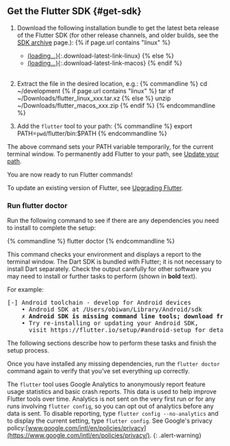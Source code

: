 ## Get the Flutter SDK {#get-sdk}

1. Download the following installation bundle to get the latest beta release of the
Flutter SDK (for other release channels, and older builds, see the [SDK
archive](/sdk-archive/) page.):
{% if page.url contains "linux" %}
    * [(loading...)](#){:.download-latest-link-linux}
{% else %}
    * [(loading...)](#){:.download-latest-link-macos}
{% endif %}<br><br>
1. Extract the file in the desired location, e.g.:
    {% commandline %}
    cd ~/development
{% if page.url contains "linux" %}
    tar xf ~/Downloads/<span class="download-latest-link-filename-linux">flutter_linux_xxx.tar.xz</span>
{% else %}
    unzip ~/Downloads/<span class="download-latest-link-filename-macos">flutter_macos_xxx.zip</span>
{% endif %}
    {% endcommandline %}

1. Add the `flutter` tool to your path:
    {% commandline %}
    export PATH=`pwd`/flutter/bin:$PATH
    {% endcommandline %}

The above command sets your PATH variable temporarily, for the current terminal window. To
permanently add Flutter to your path, see [Update your path](#update-your-path).

You are now ready to run Flutter commands!

To update an existing version of Flutter, see [Upgrading Flutter](/development/tools/upgrading).

### Run flutter doctor

Run the following command to see if there are any dependencies you need to install to complete
the setup:

{% commandline %}
flutter doctor
{% endcommandline %}

This command checks your environment and displays a report to the terminal window.
The Dart SDK is bundled with Flutter; it is not necessary to install Dart separately.
Check the output carefully for other software you may need to install or further
tasks to perform (shown in **bold** text).

For example:
<pre>
[-] Android toolchain - develop for Android devices
    • Android SDK at /Users/obiwan/Library/Android/sdk
    <strong>✗ Android SDK is missing command line tools; download from https://goo.gl/XxQghQ</strong>
    • Try re-installing or updating your Android SDK,
      visit https://flutter.io/setup/#android-setup for detailed instructions.
</pre>

The following sections describe how to perform these tasks and finish the setup process.

Once you have installed any missing dependencies, run the `flutter doctor` command again to
verify that you’ve set everything up correctly.

The `flutter` tool uses Google Analytics to anonymously report feature usage statistics
and basic crash reports. This data is used to help improve Flutter tools over time.
Analytics is not sent on the very first run or for any runs involving `flutter config`,
so you can opt out of analytics before any data is sent. To disable reporting,
type `flutter config --no-analytics` and to display the current setting, type
`flutter config`. See Google's privacy policy:[www.google.com/intl/en/policies/privacy](https://www.google.com/intl/en/policies/privacy/).
{: .alert-warning}
